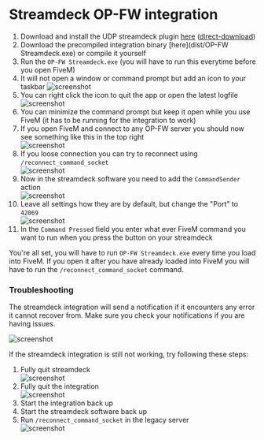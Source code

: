 # Streamdeck OP-FW integration

1. Download and install the UDP streamdeck plugin [here](https://github.com/Zayik/CommandSender) ([direct-download](https://github.com/Zayik/CommandSender/raw/master/Release/com.biffmasterzay.commandsender.streamDeckPlugin))
2. Download the precompiled integration binary [here](dist/OP-FW Streamdeck.exe) or compile it yourself
3. Run the `OP-FW Streamdeck.exe` (you will have to run this everytime before you open FiveM)
4. It will not open a window or command prompt but add an icon to your taskbar
![screenshot](https://i.shrt.day/liqEguFu74.png)
5. You can right click the icon to quit the app or open the latest logfile  
![screenshot](https://i.shrt.day/biyoRAYE74.png)
6. You can minimize the command prompt but keep it open while you use FiveM (it has to be running for the integration to work)
7. If you open FiveM and connect to any OP-FW server you should now see something like this in the top right  
![screenshot](https://i.shrt.day/FeNEbEQo25.png)
8. If you loose connection you can try to reconnect using `/reconnect_command_socket`  
![screenshot](https://i.shrt.day/XOrirOcE89.png)
9. Now in the streamdeck software you need to add the `CommandSender` action  
![screenshot](https://i.shrt.day/CutaSURO98.png)
10. Leave all settings how they are by default, but change the "Port" to `42069`  
![screenshot](https://i.shrt.day/zUpoBova02.png)
11. In the `Command Pressed` field you enter what ever FiveM command you want to run when you press the button on your streamdeck

You're all set, you will have to run `OP-FW Streamdeck.exe` every time you load into FiveM. If you open it after you have already loaded into FiveM you will have to run the `/reconnect_command_socket` command.

### Troubleshooting

The streamdeck integration will send a notification if it encounters any error it cannot recover from. Make sure you check your notifications if you are having issues.

![screenshot](https://i.shrt.day/JiKeMoSA44.png)

If the streamdeck integration is still not working, try following these steps:

1. Fully quit streamdeck  
![screenshot](https://i.shrt.day/YIBUwEXE26.png)
2. Fully quit the integration  
![screenshot](https://i.shrt.day/WAjISIwa67.png)
3. Start the integration back up
4. Start the streamdeck software back up
5. Run `/reconnect_command_socket` in the legacy server  
![screenshot](https://i.shrt.day/mEZEPEME36.png)
